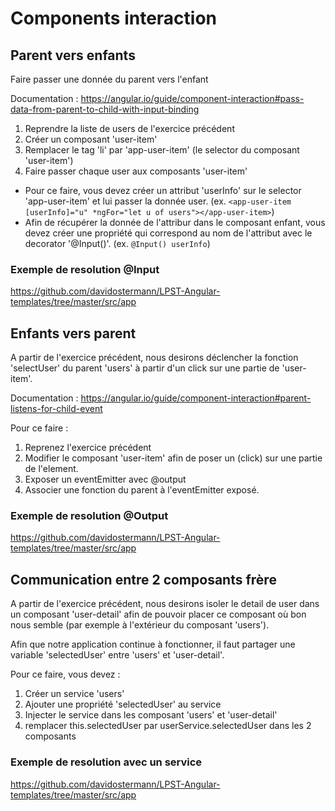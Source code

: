 # Components interaction

## Parent vers enfants

Faire passer une donnée du parent vers l'enfant

Documentation : https://angular.io/guide/component-interaction#pass-data-from-parent-to-child-with-input-binding

1. Reprendre la liste de users de l'exercice précédent
2. Créer un composant 'user-item'
3. Remplacer le tag 'li' par 'app-user-item' (le selector du composant 'user-item')
4. Faire passer chaque user aux composants 'user-item'

  * Pour ce faire, vous devez créer un attribut 'userInfo' sur le selector 'app-user-item' et lui passer la donnée user. (ex. ```<app-user-item [userInfo]="u" *ngFor="let u of users"></app-user-item>```)
  * Afin de récupérer la donnée de l'attribur dans le composant enfant, vous devez créer une propriété qui correspond au nom de l'attribut avec le decorator '@Input()'. (ex. ```@Input() userInfo```)

### Exemple de resolution @Input

https://github.com/davidostermann/LPST-Angular-templates/tree/master/src/app

## Enfants vers parent

A partir de l'exercice précédent, nous desirons déclencher la fonction 'selectUser' du parent 'users' à partir d'un click sur une partie de 'user-item'.

Documentation :  https://angular.io/guide/component-interaction#parent-listens-for-child-event

Pour ce faire :

1. Reprenez l'exercice précédent
2. Modifier le composant 'user-item' afin de poser un (click) sur une partie de l'element.
3. Exposer un eventEmitter avec @output
4. Associer une fonction du parent à l'eventEmitter exposé.

### Exemple de resolution @Output

https://github.com/davidostermann/LPST-Angular-templates/tree/master/src/app

## Communication entre 2 composants frère

A partir de l'exercice précédent, nous desirons isoler le detail de user dans un composant 'user-detail' afin de pouvoir placer ce composant où bon nous semble (par exemple à l'extérieur du composant 'users').

Afin que notre application continue à fonctionner, il faut partager une variable 'selectedUser' entre 'users' et 'user-detail'. 

Pour ce faire, vous devez :

1. Créer un service 'users'
2. Ajouter une propriété 'selectedUser' au service
3. Injecter le service dans les composant 'users' et 'user-detail'
4. remplacer this.selectedUser par userService.selectedUser dans les 2 composants

### Exemple de resolution avec un service

https://github.com/davidostermann/LPST-Angular-templates/tree/master/src/app

